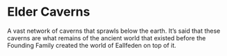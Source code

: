 # Elder Caverns

A vast network of caverns that sprawls below the earth.
It’s said that these caverns are what remains of the ancient world that existed before the Founding Family created the world of Eallfeden on top of it.
